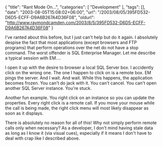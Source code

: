 {
	"title": "Rant Mode On...",
	"categories": [
		"Development"
	],
	"tags": [],
	"date": "2003-08-05T15:08:02+06:00",
	"url": "/2003/08/05/395FD532-D6D5-ECFF-D9A6B267A4D36F08",
	"oldurl": "http://www.raymondcamden.com/2003/8/5/395FD532-D6D5-ECFF-D9A6B267A4D36F08"
}

I've ranted about this before, but I just can't help but do it again. I absolutely despise the fact that most applications (except browsers and FTP programs) that perform operations over the net do not have a stop command. The worst offender is SQL Enterprise Manager. Let me describe a typical session with EM....

I open it up with the desire to browser a local SQL Server box. I accidently click on the wrong one. The one I happen to click on is a remote box. EM pings the server. And I wait. And wait. While this happens, the application becomes frozen. You can't do jack with it. You can't cancel. You can't open another SQL Server instance. You're stuck.

Another fun example. You right click on an instance so you can update the properties. Every right click is a remote call. If you move your mouse while the call is being made, the right click menu will most likely disappear as soon as it displays.

There is absolutely no reason for all of this! Why not simply perform remote calls only when necessary? As a developer, I don't mind having stale data as long as I know it (via visual cues), especially if it means I don't have to deal with crap like I described above.